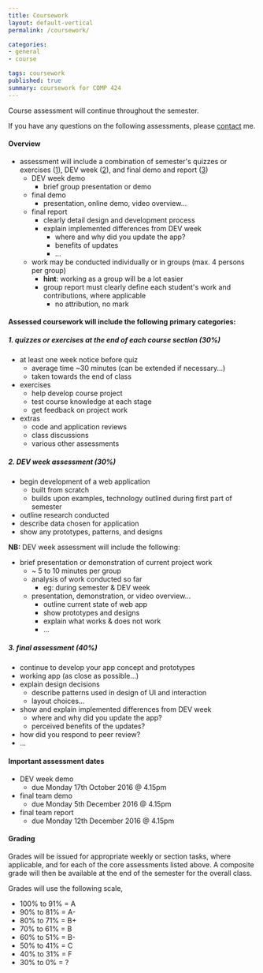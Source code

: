 ```yaml
---
title: Coursework
layout: default-vertical
permalink: /coursework/

categories:
- general
- course

tags: coursework
published: true
summary: coursework for COMP 424
---
```


Course assessment will continue throughout the semester.

If you have any questions on the following assessments, please [contact](/contact) me.

#### Overview

* assessment will include a combination of semester's quizzes or exercises ([1](#assessment1)), DEV week ([2](#assessment2)), and final demo and report ([3](#assessment3))
  * DEV week demo
    * brief group presentation or demo
  * final demo
    * presentation, online demo, video overview...
  * final report
    * clearly detail design and development process
    * explain implemented differences from DEV week
      * where and why did you update the app?
      * benefits of updates
      * ...
  * work may be conducted individually or in groups (max. 4 persons per group)
    * **hint**: working as a group will be a lot easier
    * group report must clearly define each student's work and contributions, where applicable
      * no attribution, no mark

#### Assessed coursework will include the following primary categories:

<a id="assessment1"></a>

##### 1. quizzes or exercises at the end of each course section (30%)

* at least one week notice before quiz
  * average time ~30 minutes (can be extended if necessary...)
  * taken towards the end of class
* exercises
  * help develop course project
  * test course knowledge at each stage
  * get feedback on project work
* extras
  * code and application reviews
  * class discussions
  * various other assessments

<a id="assessment2"></a>

##### 2. DEV week assessment (30%)

* begin development of a web application
  * built from scratch
  * builds upon examples, technology outlined during first part of semester
* outline research conducted
* describe data chosen for application
* show any prototypes, patterns, and designs


**NB:** DEV week assessment will include the following:

* brief presentation or demonstration of current project work
  * ~ 5 to 10 minutes per group
  * analysis of work conducted so far
    * eg: during semester & DEV week
  * presentation, demonstration, or video overview...
    * outline current state of web app
    * show prototypes and designs
    * explain what works & does not work
    * ...

<a id="assessment3"></a>

##### 3. final assessment (40%)

* continue to develop your app concept and prototypes
* working app (as close as possible...)
* explain design decisions
  * describe patterns used in design of UI and interaction
  * layout choices...
* show and explain implemented differences from DEV week
  * where and why did you update the app?
  * perceived benefits of the updates?
* how did you respond to peer review?
* ...

#### Important assessment dates

* DEV week demo
  * due Monday 17th October 2016 @ 4.15pm
* final team demo
  * due Monday 5th December 2016 @ 4.15pm
* final team report
  * due Monday 12th December 2016 @ 4.15pm

#### Grading

Grades will be issued for appropriate weekly or section tasks, where applicable, and for each of the core assessments listed above.
A composite grade will then be available at the end of the semester for the overall class.

Grades will use the following scale,

  * 100% to 91% = A
  * 90% to 81%  = A-
  * 80% to 71%  = B+
  * 70% to 61%  = B
  * 60% to 51%  = B-
  * 50% to 41%  = C
  * 40% to 31%  = F
  * 30% to 0%   = ?
